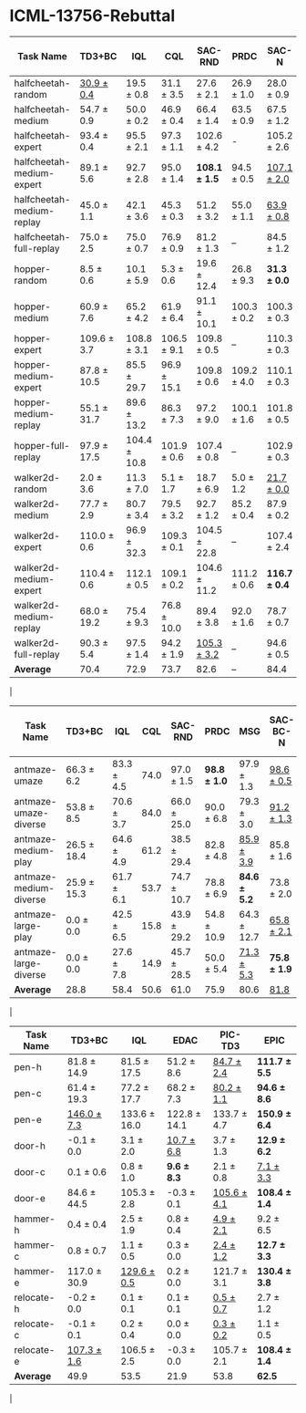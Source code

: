 # ICML-13756-Rebuttal

| Task Name                | TD3+BC               | IQL          | CQL        | SAC-RND               | PRDC        | SAC-N                 | EDAC                 | PIC-TD3, our         | EPIC, our            |
|--------------------------|----------------------|--------------|------------|-----------------------|-------------|-----------------------|----------------------|----------------------|----------------------|
| halfcheetah-random       | <ins>30.9 ± 0.4</ins>| 19.5 ± 0.8   | 31.1 ± 3.5 | 27.6 ± 2.1            | 26.9 ± 1.0  | 28.0 ± 0.9            | 28.4 ± 1.0           | 25.3 ± 2.1           | 28.9 ± 1.4           |
| halfcheetah-medium       | 54.7 ± 0.9           | 50.0 ± 0.2   | 46.9 ± 0.4 | 66.4 ± 1.4            | 63.5 ± 0.9  | 67.5 ± 1.2            | 65.9 ± 0.6           | <ins>68.4 ± 2.4<ins> | **68.9 ± 2.7**       |
| halfcheetah-expert       | 93.4 ± 0.4           | 95.5 ± 2.1   | 97.3 ± 1.1 | 102.6 ± 4.2           | -           | 105.2 ± 2.6           | <ins>106.8 ± 3.4<ins>| 104.2 ± 3.2          | **107.9 ± 6.4**      |
| halfcheetah-medium-expert| 89.1 ± 5.6           | 92.7 ± 2.8   | 95.0 ± 1.4 | **108.1 ± 1.5**       | 94.5 ± 0.5  | <ins>107.1 ± 2.0</ins>| 106.3 ± 1.9          | 99.8 ± 1.6           | 103.8 ± 3.8          |
| halfcheetah-medium-replay| 45.0 ± 1.1           | 42.1 ± 3.6   | 45.3 ± 0.3 | 51.2 ± 3.2            | 55.0 ± 1.1  | <ins>63.9 ± 0.8</ins> | 61.3 ± 1.9           | 63.1 ± 0.9           | **64.8 ± 1.5**       |
| halfcheetah-full-replay  | 75.0 ± 2.5           | 75.0 ± 0.7   | 76.9 ± 0.9 | 81.2 ± 1.3            | –           | 84.5 ± 1.2            | <ins>84.6 ± 0.9<ins> | 83.7 ± 1.1           | **87.3 ± 1.0**       |
| hopper-random            | 8.5 ±  0.6           | 10.1 ± 5.9   | 5.3 ± 0.6  | 19.6 ± 12.4           | 26.8 ± 9.3  | **31.3 ± 0.0**        | 25.3 ± 10.4          | 25.4 ± 3.2           | <ins>27.9 ± 4.2<ins> |
| hopper-medium            | 60.9 ± 7.6           | 65.2 ± 4.2   | 61.9 ± 6.4 | 91.1 ± 10.1           | 100.3 ± 0.2 | 100.3 ± 0.3           | <ins>101.6 ± 0.6<ins>| 100.7 ± 1.5          | **102.2 ± 0.5**      |
| hopper-expert            | 109.6 ± 3.7          | 108.8 ± 3.1  | 106.5 ± 9.1| 109.8 ± 0.5           | –           | 110.3 ± 0.3           | 110.1 ± 0.1          | <ins>111.8 ± 2.1<ins>| **112.2 ± 1.5**      |
| hopper-medium-expert     | 87.8 ± 10.5          | 85.5 ± 29.7  | 96.9 ± 15.1| 109.8 ± 0.6           | 109.2 ± 4.0 | 110.1 ± 0.3           | <ins>110.7 ± 0.1<ins>| 105.6 ± 1.1          | **112.3 ± 0.9**      |
| hopper-medium-replay     | 55.1 ± 31.7          | 89.6 ± 13.2  | 86.3 ± 7.3 | 97.2 ± 9.0            | 100.1 ± 1.6 | 101.8 ± 0.5           | **102.8 ± 0.5**      | 100.5 ± 1.3          | <ins>102.0 ± 1.0<ins>|
| hopper-full-replay       | 97.9 ± 17.5          | 104.4 ± 10.8 | 101.9 ± 0.6| 107.4 ± 0.8           | –           | 102.9 ± 0.3           | 105.4 ± 0.7          | <ins>105.8 ± 0.8<ins>| **107.6 ± 1.6**      |
| walker2d-random          | 2.0 ± 3.6            | 11.3 ± 7.0   | 5.1 ± 1.7  | 18.7 ± 6.9            | 5.0 ± 1.2   | <ins>21.7 ± 0.0</ins> | 16.6 ± 7.0           | 14.6 ± 4.1           | **22.4 ± 1.6**       |
| walker2d-medium          | 77.7 ± 2.9           | 80.7 ± 3.4   | 79.5 ± 3.2 | 92.7 ± 1.2            | 85.2 ± 0.4  | 87.9 ± 0.2            | 92.5 ± 0.8           | <ins>94.9 ± 2.2<ins> | **95.9 ± 3.2**       |
| walker2d-expert          | 110.0 ± 0.6          | 96.9 ± 32.3  | 109.3 ± 0.1| 104.5 ± 22.8          | –           | 107.4 ± 2.4           | <ins>115.1 ± 1.9<ins>| 114.6 ± 1.5          | **117.7 ± 2.1**      |
| walker2d-medium-expert   | 110.4 ± 0.6          | 112.1 ± 0.5  | 109.1 ± 0.2| 104.6 ± 11.2          | 111.2 ± 0.6 | **116.7 ± 0.4**       | 114.7 ± 0.9          | 114.4 ± 0.9          | <ins>116.4 ± 1.7<ins>|
| walker2d-medium-replay   | 68.0 ± 19.2          | 75.4 ± 9.3   | 76.8 ± 10.0| 89.4 ± 3.8            | 92.0 ± 1.6  | 78.7 ± 0.7            | 87.1 ± 2.4           | **95.5 ± 2.4**       | <ins>95.2 ± 2.2<ins> |
| walker2d-full-replay     | 90.3 ±  5.4          | 97.5 ± 1.4   | 94.2 ± 1.9 | <ins>105.3 ± 3.2</ins>| –           | 94.6 ± 0.5            | 99.8 ± 0.7           | 103.0 ± 1.9          | **107.4 ± 2.2**      |
| **Average**              | 70.4                 | 72.9         | 73.7       | 82.6                  | –           | 84.4                  | <ins>85.2<ins>       | 85.1                 | **87.8**             |
|


| Task Name                  | TD3+BC      | IQL        | CQL  | SAC-RND     | PRDC           | MSG                  | SAC-BC-N              | PIC-TD3, our | EPIC, our               |
|----------------------------|-------------|------------|------|-------------|----------------|----------------------|-----------------------|----------------|-----------------------|
| antmaze-umaze              | 66.3 ± 6.2  | 83.3 ± 4.5 | 74.0 | 97.0 ± 1.5  | **98.8 ± 1.0** | 97.9 ± 1.3           | <ins>98.6 ± 0.5</ins> | 96.4 ± 3.5     | <ins>98.6 ± 0.5</ins> |
| antmaze-umaze-diverse      | 53.8 ± 8.5  | 70.6 ± 3.7 | 84.0 | 66.0 ± 25.0 | 90.0 ± 6.8     | 79.3 ± 3.0           | <ins>91.2 ± 1.3</ins> | 91.1 ± 2.3     | **94.3** ± 4.2        | 
| antmaze-medium-play        | 26.5 ± 18.4 | 64.6 ± 4.9 | 61.2 | 38.5 ± 29.4 | 82.8 ± 4.8     | <ins>85.9 ± 3.9</ins>| 85.8 ± 1.6            | 79.3 ± 5.4     | **88.1** ± 3.3        |
| antmaze-medium-diverse     | 25.9 ± 15.3 | 61.7 ± 6.1 | 53.7 | 74.7 ± 10.7 | 78.8 ± 6.9     | **84.6 ± 5.2**       | 73.8 ± 2.0            | 77.9 ± 6.8     | </ins>83.8 ± 4.0</ins>|
| antmaze-large-play         | 0.0 ± 0.0   | 42.5 ± 6.5 | 15.8 | 43.9 ± 29.2 | 54.8 ± 10.9    | 64.3 ± 12.7          | <ins>65.8 ± 2.1</ins> | 55.7 ± 7.7     | **65.9** ± 2.3        |
| antmaze-large-diverse      | 0.0 ± 0.0   | 27.6 ± 7.8 | 14.9 | 45.7 ± 28.5 | 50.0 ± 5.4     | <ins>71.3 ± 5.3</ins>| **75.8 ± 1.9**        | 53.2 ± 4.7     | 66.9 ± 5.3            |
| **Average**                | 28.8        | 58.4       | 50.6 | 61.0        | 75.9           | 80.6                 | <ins>81.8</ins>       | 75.6           | **82.9**              |
|


| Task Name      | TD3+BC                 | IQL                    | EDAC                  | PIC-TD3               | EPIC                 |
|----------------|------------------------|------------------------|-----------------------|-----------------------|----------------------|
| pen-h          | 81.8 ± 14.9            | 81.5 ± 17.5            | 51.2 ± 8.6            | <ins>84.7 ± 2.4</ins> | **111.7 ± 5.5**      |
| pen-c          | 61.4 ± 19.3            | 77.2 ± 17.7            | 68.2 ± 7.3            | <ins>80.2 ± 1.1</ins> | **94.6 ± 8.6**       |
| pen-e          | <ins>146.0 ± 7.3</ins> | 133.6 ± 16.0           | 122.8 ± 14.1          | 133.7 ± 4.7           | **150.9 ± 6.4**      |
| door-h         | -0.1 ± 0.0             | 3.1 ± 2.0              | <ins>10.7 ± 6.8</ins> | 3.7 ± 1.3             | **12.9 ± 6.2**       |
| door-c         | 0.1 ± 0.6              | 0.8 ± 1.0              | **9.6 ± 8.3**         | 2.1 ± 0.8             | <ins>7.1 ± 3.3</ins> |
| door-e         | 84.6 ± 44.5            | 105.3 ± 2.8            | -0.3 ± 0.1            | <ins>105.6 ± 4.1</ins>| **108.4 ± 1.4**      |
| hammer-h       | 0.4 ± 0.4              | 2.5 ± 1.9              | 0.8 ± 0.4             | <ins>4.9 ± 2.1</ins>  | 9.2 ± 6.5            |
| hammer-c       | 0.8 ± 0.7              | 1.1 ± 0.5              | 0.3 ± 0.0             | <ins>2.4 ± 1.2</ins>  | **12.7 ± 3.3**       |
| hammer-e       | 117.0 ± 30.9           | <ins>129.6 ± 0.5</ins> | 0.2 ± 0.0             | 121.7 ± 3.1           | **130.4 ± 3.8**      |
| relocate-h     | -0.2 ± 0.0             | 0.1 ± 0.1              | 0.1 ± 0.1             | <ins>0.5 ± 0.7</ins>  | 2.7 ± 1.2            |
| relocate-c     | -0.1 ± 0.1             | 0.2 ± 0.4              | 0.0 ± 0.0             | <ins>0.3 ± 0.2</ins>  | 1.1 ± 0.5            |
| relocate-e     | <ins>107.3 ± 1.6</ins> | 106.5 ± 2.5            | -0.3 ± 0.0            | 105.7 ± 2.1           | **108.4 ± 1.4**      |
| **Average**    | 49.9                   | 53.5                   | 21.9                  | 53.8                  | **62.5**             |
|
